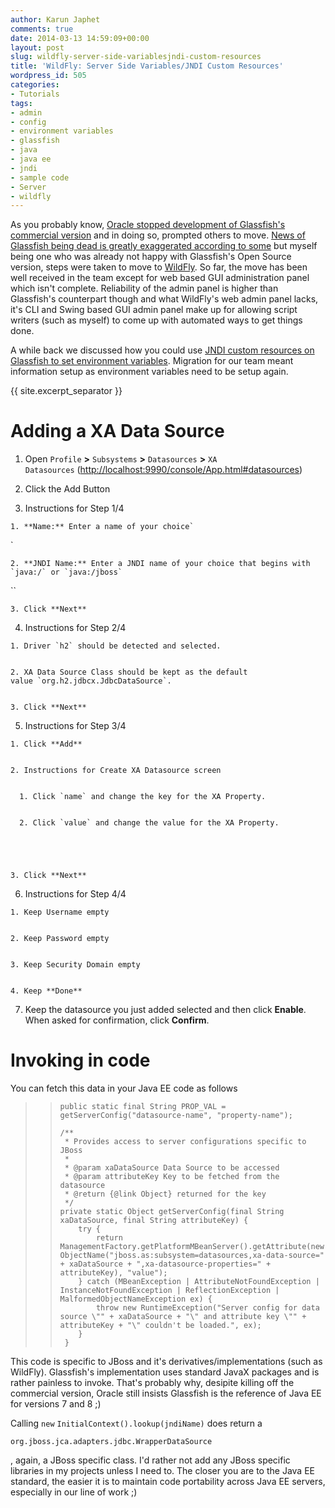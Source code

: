 ```yaml
---
author: Karun Japhet
comments: true
date: 2014-03-13 14:59:09+00:00
layout: post
slug: wildfly-server-side-variablesjndi-custom-resources
title: 'WildFly: Server Side Variables/JNDI Custom Resources'
wordpress_id: 505
categories:
- Tutorials
tags:
- admin
- config
- environment variables
- glassfish
- java
- java ee
- jndi
- sample code
- Server
- wildfly
---
```


As you probably know, [Oracle stopped development of Glassfish's commercial version](https://blogs.oracle.com/theaquarium/entry/java_ee_and_glassfish_server) and in doing so, prompted others to move. [News of Glassfish being dead is greatly exaggerated according to some](https://blogs.oracle.com/brunoborges/entry/6_facts_about_glassfish_announcement) but myself being one who was already not happy with Glassfish's Open Source version, steps were taken to move to [WildFly](http://wildfly.org/). So far, the move has been well received in the team except for web based GUI administration panel which isn't complete. Reliability of the admin panel is higher than Glassfish's counterpart though and what WildFly's web admin panel lacks, it's CLI and Swing based GUI admin panel make up for allowing script writers (such as myself) to come up with automated ways to get things done.

A while back we discussed how you could use [JNDI custom resources on Glassfish to set environment variables](http://blog.karun.me/blog/2013/05/14/glassfish-jndi-custom-resource-reading-primitives/). Migration for our team meant information setup as environment variables need to be setup again.

{{ site.excerpt_separator }}


# Adding a XA Data Source





	
  1. Open `Profile` **>** `Subsystems` **>** `Datasources` **>** `XA Datasources` ([http://localhost:9990/console/App.html#datasources](http://localhost:9990/console/App.html#datasources))

	
  2. Click the Add Button

	
  3. Instructions for Step 1/4

	
    1. **Name:** Enter a name of your choice`
`

	
    2. **JNDI Name:** Enter a JNDI name of your choice that begins with `java:/` or `java:/jboss`
``

	
    3. Click **Next**




	
  4. Instructions for Step 2/4

	
    1. Driver `h2` should be detected and selected.

	
    2. XA Data Source Class should be kept as the default value `org.h2.jdbcx.JdbcDataSource`.

	
    3. Click **Next**




	
  5. Instructions for Step 3/4

	
    1. Click **Add**

	
    2. Instructions for Create XA Datasource screen

	
      1. Click `name` and change the key for the XA Property.

	
      2. Click `value` and change the value for the XA Property.




	
    3. Click **Next**




	
  6. Instructions for Step 4/4

	
    1. Keep Username empty

	
    2. Keep Password empty

	
    3. Keep Security Domain empty

	
    4. Keep **Done**




	
  7. Keep the datasource you just added selected and then click **Enable**. When asked for confirmation, click **Confirm**.




# Invoking in code


You can fetch this data in your Java EE code as follows


<blockquote>

>     
>     public static final String PROP_VAL = getServerConfig("datasource-name", "property-name");
>     
>     /**
>      * Provides access to server configurations specific to JBoss
>      * 
>      * @param xaDataSource Data Source to be accessed
>      * @param attributeKey Key to be fetched from the datasource
>      * @return {@link Object} returned for the key
>      */
>     private static Object getServerConfig(final String xaDataSource, final String attributeKey) {
>         try {
>             return ManagementFactory.getPlatformMBeanServer().getAttribute(new ObjectName("jboss.as:subsystem=datasources,xa-data-source=" + xaDataSource + ",xa-datasource-properties=" + attributeKey), "value");
>         } catch (MBeanException | AttributeNotFoundException | InstanceNotFoundException | ReflectionException | MalformedObjectNameException ex) {
>             throw new RuntimeException("Server config for data source \"" + xaDataSource + "\" and attribute key \"" + attributeKey + "\" couldn't be loaded.", ex);
>         }
>      }
> 
> 
</blockquote>


This code is specific to JBoss and it's derivatives/implementations (such as WildFly). Glassfish's implementation uses standard JavaX packages and is rather painless to invoke. That's probably why, desipite killing off the commercial version, Oracle still insists Glassfish is the reference of Java EE for versions 7 and 8 ;)

Calling `new` `InitialContext().lookup(jndiName)` does return a 
    
    org.jboss.jca.adapters.jdbc.WrapperDataSource

, again, a JBoss specific class. I'd rather not add any JBoss specific libraries in my projects unless I need to. The closer you are to the Java EE standard, the easier it is to maintain code portability across Java EE servers, especially in our line of work ;)
